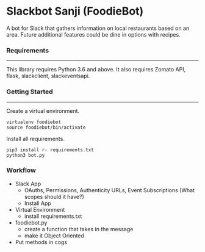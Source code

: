 # Slackbot Sanji (FoodieBot)

A bot for Slack that gathers information on local restaurants based on an area. Future additional features could be dine in options with recipes. 

### Requirements 
--- 
This library requires Python 3.6 and above. It also requires Zomato API, flask, slackclient, slackeventsapi.

### Getting Started
---
Create a virtual environment.
```
virtualenv foodiebot
source foodiebot/bin/activate
```

Install all requirements.
```
pip3 install r- requirements.txt
python3 bot.py
```
### Workflow

* Slack App
    * OAuths, Permissions, Authenticity URLs, Event Subscriptions (What scopes should it have?)
    * Install App
* Virtual Environment
    * install requirements.txt
* foodiebot.py
    * create a function that takes in the message
    * make it Object Oriented
* Put methods in cogs

